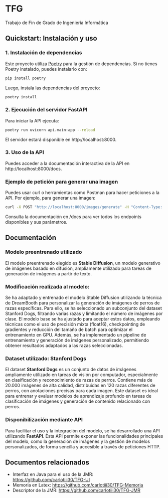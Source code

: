 # TFG
Trabajo de Fin de Grado de Ingeniería Informática

## Quickstart: Instalación y uso

### 1. Instalación de dependencias

Este proyecto utiliza [Poetry](https://python-poetry.org/) para la gestión de dependencias. Si no tienes Poetry instalado, puedes instalarlo con:
```bash
pip install poetry
```

Luego, instala las dependencias del proyecto:
```bash
poetry install
```

### 2. Ejecución del servidor FastAPI
Para iniciar la API ejecuta:
```bash
poetry run uvicorn api.main:app --reload
```

El servidor estará disponible en http://localhost:8000.

### 3. Uso de la API
Puedes acceder a la documentación interactiva de la API en http://localhost:8000/docs.

### Ejemplo de petición para generar una imagen
Puedes usar curl o herramientas como Postman para hacer peticiones a la API. Por ejemplo, para generar una imagen:
```bash
curl -X POST "http://localhost:8000/images/generate" -H "Content-Type: application/json" -d '{"prompt": "A golden retriever running on the beach"}'
```

Consulta la documentación en /docs para ver todos los endpoints disponibles y sus parámetros.

## Documentación

### Modelo preentrenado utilizado

El modelo preentrenado elegido es **Stable Diffusion**, un modelo generativo de imágenes basado en difusión, ampliamente utilizado para tareas de generación de imágenes a partir de texto.


### Modificación realizada al modelo: 

Se ha adaptado y entrenado el modelo Stable Diffusion utilizando la técnica de DreamBooth para personalizar la generación de imágenes de perros de razas específicas. Para ello, se ha seleccionado un subconjunto del dataset Stanford Dogs, filtrando varias razas y limitando el número de imágenes por clase. El modelo base se ha ajustado para aceptar estos datos, empleando técnicas como el uso de precisión mixta (float16), checkpointing de gradientes y reducción del tamaño de batch para optimizar el entrenamiento en GPU. Además, se ha implementado un pipeline de entrenamiento y generación de imágenes personalizado, permitiendo obtener resultados adaptados a las razas seleccionadas.

### Dataset utilizado: Stanford Dogs

El dataset **Stanford Dogs** es un conjunto de datos de imágenes ampliamente utilizado en tareas de visión por computador, especialmente en clasificación y reconocimiento de razas de perros. Contiene más de 20.000 imágenes de alta calidad, distribuidas en 120 razas diferentes de perros, con anotaciones precisas para cada imagen. Este dataset es ideal para entrenar y evaluar modelos de aprendizaje profundo en tareas de clasificación de imágenes y generación de contenido relacionado con perros.

### Disponibilización mediante API

Para facilitar el uso y la integración del modelo, se ha desarrollado una API utilizando **FastAPI**. Esta API permite exponer las funcionalidades principales del modelo, como la generación de imágenes y la gestión de modelos personalizados, de forma sencilla y accesible a través de peticiones HTTP.


## Documentos relacionados
- Interfaz en Java para el uso de la JMR: https://github.com/carlotiii30/TFG-UI
- Memoria en Latex: https://github.com/carlotiii30/TFG-Memoria
- Descriptor de la JMR: https://github.com/carlotiii30/TFG-JMR
